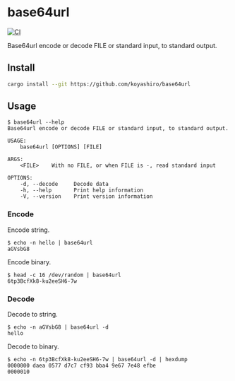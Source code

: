 # base64url

[![CI](https://github.com/koyashiro/base64url/actions/workflows/ci.yml/badge.svg)](https://github.com/koyashiro/base64url/actions/workflows/ci.yml)

Base64url encode or decode FILE or standard input, to standard output.

## Install

```sh
cargo install --git https://github.com/koyashiro/base64url
```

## Usage

```console
$ base64url --help
Base64url encode or decode FILE or standard input, to standard output.

USAGE:
    base64url [OPTIONS] [FILE]

ARGS:
    <FILE>    With no FILE, or when FILE is -, read standard input

OPTIONS:
    -d, --decode     Decode data
    -h, --help       Print help information
    -V, --version    Print version information
```

### Encode

Encode string.

```console
$ echo -n hello | base64url
aGVsbG8
```

Encode binary.

```console
$ head -c 16 /dev/random | base64url
6tp3BcfXk8-ku2eeSH6-7w
```

### Decode

Decode to string.

```console
$ echo -n aGVsbG8 | base64url -d
hello
```

Decode to binary.

```console
$ echo -n 6tp3BcfXk8-ku2eeSH6-7w | base64url -d | hexdump
0000000 daea 0577 d7c7 cf93 bba4 9e67 7e48 efbe
0000010
```
